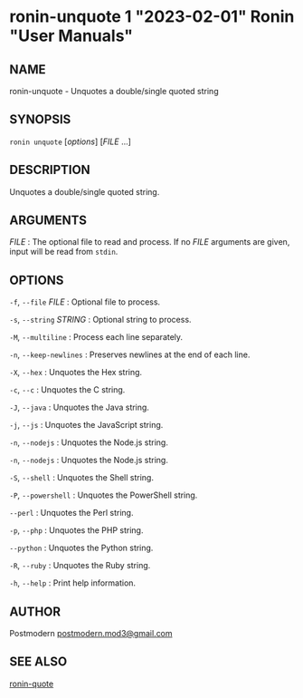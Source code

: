 # ronin-unquote 1 "2023-02-01" Ronin "User Manuals"

## NAME

ronin-unquote - Unquotes a double/single quoted string

## SYNOPSIS

`ronin unquote` [*options*] [*FILE* ...]

## DESCRIPTION

Unquotes a double/single quoted string.

## ARGUMENTS

*FILE*
: The optional file to read and process. If no *FILE* arguments are given,
  input will be read from `stdin`.

## OPTIONS

`-f`, `--file` *FILE*
: Optional file to process.

`-s`, `--string` *STRING*
: Optional string to process.

`-M`, `--multiline`
: Process each line separately.

`-n`, `--keep-newlines`
: Preserves newlines at the end of each line.

`-X`, `--hex`
: Unquotes the Hex string.

`-c`, `--c`
: Unquotes the C string.

`-J`, `--java`
: Unquotes the Java string.

`-j`, `--js`
: Unquotes the JavaScript string.

`-n`, `--nodejs`
: Unquotes the Node.js string.

`-n`, `--nodejs`
: Unquotes the Node.js string.

`-S`, `--shell`
: Unquotes the Shell string.

`-P`, `--powershell`
: Unquotes the PowerShell string.

`--perl`
: Unquotes the Perl string.

`-p`, `--php`
: Unquotes the PHP string.

`--python`
: Unquotes the Python string.

`-R`, `--ruby`
: Unquotes the Ruby string.

`-h`, `--help`
: Print help information.

## AUTHOR

Postmodern <postmodern.mod3@gmail.com>

## SEE ALSO

[ronin-quote](ronin-quote.1.md)
